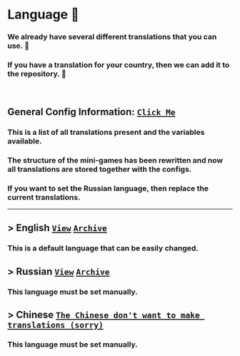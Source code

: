 # Language :rocket:
### We already have several different translations that you can use. :moyai:
### If you have a translation for your country, then we can add it to the repository. :monocle_face:

<br>

## General Config Information: [``Click Me``](https://github.com/KoT0XleB/AutoEvent/blob/main/Docs/Translations/GeneralTranslations.md)
### This is a list of all translations present and the variables available.

### The structure of the mini-games has been rewritten and now all translations are stored together with the configs.
### If you want to set the Russian language, then replace the current translations.

----
## > English [``View``](https://github.com/KoT0XleB/AutoEvent/tree/main/Docs/Translations/EN) [``Archive``](https://github.com/KoT0XleB/AutoEvent/blob/main/Docs/Translations/EN.7z)
### This is a default language that can be easily changed.
## > Russian [``View``](https://github.com/KoT0XleB/AutoEvent/tree/main/Docs/Translations/RU) [``Archive``](https://github.com/KoT0XleB/AutoEvent/blob/main/Docs/Translations/RU.7z)
### This language must be set manually.
## > Chinese [``The Chinese don't want to make translations (sorry)``]()
### This language must be set manually.
